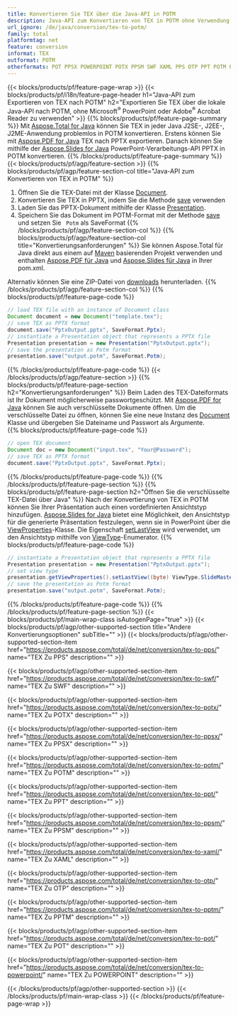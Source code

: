 ```yaml
---
title: Konvertieren Sie TEX über die Java-API in POTM
description: Java-API zum Konvertieren von TEX in POTM ohne Verwendung von Microsoft Word
url_ignore: /de/java/conversion/tex-to-potm/
family: total
platformtag: net
feature: conversion
informat: TEX
outformat: POTM
otherformats: POT PPSX POWERPOINT POTX PPSM SWF XAML PPS OTP PPT POTM PPTM
---
```

{{< blocks/products/pf/feature-page-wrap >}}
{{< blocks/products/pf/i18n/feature-page-header h1="Java-API zum Exportieren von TEX nach POTM" h2="Exportieren Sie TEX über die lokale Java-API nach POTM, ohne Microsoft<sup>&reg;</sup> PowerPoint oder Adobe<sup>&reg;</sup> Acrobat Reader zu verwenden" >}}
{{% blocks/products/pf/feature-page-summary %}}
Mit [Aspose.Total for Java](https://products.aspose.com/total/java/) können Sie TEX in jeder Java J2SE-, J2EE-, J2ME-Anwendung problemlos in POTM konvertieren. Erstens können Sie mit [Aspose.PDF for Java](https://products.aspose.com/pdf/java/) TEX nach PPTX exportieren. Danach können Sie mithilfe der [Aspose.Slides for Java](https://products.aspose.com/slides/java/) PowerPoint-Verarbeitungs-API PPTX in POTM konvertieren.
{{% /blocks/products/pf/feature-page-summary  %}}
{{< blocks/products/pf/agp/feature-section >}}
{{% blocks/products/pf/agp/feature-section-col title="Java-API zum Konvertieren von TEX in POTM" %}}
1. Öffnen Sie die TEX-Datei mit der Klasse [Document](https://reference.aspose.com/pdf/java/com.aspose.pdf/Document).
2. Konvertieren Sie TEX in PPTX, indem Sie die Methode [save](https://reference.aspose.com/pdf/java/com.aspose.pdf/Document#save-java.lang.String-int-) verwenden
3. Laden Sie das PPTX-Dokument mithilfe der Klasse [Presentation](https://reference.aspose.com/slides/java/com.aspose.slides/Presentation).
4. Speichern Sie das Dokument im POTM-Format mit der Methode [save](https://reference.aspose.com/slides/java/com.aspose.slides/Presentation#save-java.lang.String-int-) und setzen Sie ` Potm` als SaveFormat
{{% /blocks/products/pf/agp/feature-section-col %}}
{{% blocks/products/pf/agp/feature-section-col title="Konvertierungsanforderungen" %}}
Sie können Aspose.Total für Java direkt aus einem auf [Maven](https://releases.aspose.com/total/java/) basierenden Projekt verwenden und enthalten [Aspose.PDF für Java](https://docs.aspose.com/pdf/java/installation/) und [Aspose.Slides für Java](https://docs.aspose.com/slides/java/installation/) in Ihrer pom.xml.

Alternativ können Sie eine ZIP-Datei von [downloads](https://releases.aspose.com/total/java) herunterladen.
{{% /blocks/products/pf/agp/feature-section-col %}}
{{% blocks/products/pf/feature-page-code %}}

```java
// load TEX file with an instance of Document class
Document document = new Document("template.tex");
// save TEX as PPTX format 
document.save("PptxOutput.pptx", SaveFormat.Pptx); 
// instantiate a Presentation object that represents a PPTX file
Presentation presentation = new Presentation("PptxOutput.pptx");
// save the presentation as Potm format
presentation.save("output.potm", SaveFormat.Potm);   
```

{{% /blocks/products/pf/feature-page-code %}}
{{< /blocks/products/pf/agp/feature-section >}}
{{% blocks/products/pf/feature-page-section  h2="Konvertierungsanforderungen" %}}
Beim Laden des TEX-Dateiformats ist Ihr Dokument möglicherweise passwortgeschützt. Mit [Aspose.PDF for Java](https://products.aspose.com/pdf/java/) können Sie auch verschlüsselte Dokumente öffnen. Um die verschlüsselte Datei zu öffnen, können Sie eine neue Instanz des [Document](https://reference.aspose.com/pdf/java/com.aspose.pdf/Document#Document-java.lang.String-java.lang.String-) Klasse und übergeben Sie Dateiname und Passwort als Argumente.  
{{% blocks/products/pf/feature-page-code %}}

```java
// open TEX document
Document doc = new Document("input.tex", "Your@Password");
// save TEX as PPTX format 
document.save("PptxOutput.pptx", SaveFormat.Pptx); 

```

{{% /blocks/products/pf/feature-page-code  %}}
{{% /blocks/products/pf/feature-page-section %}}
{{% blocks/products/pf/feature-page-section  h2="Öffnen Sie die verschlüsselte TEX-Datei über Java" %}}
Nach der Konvertierung von TEX in POTM können Sie Ihrer Präsentation auch einen vordefinierten Ansichtstyp hinzufügen. [Aspose.Slides for Java](https://products.aspose.com/slides/java/) bietet eine Möglichkeit, den Ansichtstyp für die generierte Präsentation festzulegen, wenn sie in PowerPoint über die [ViewProperties](https://reference.aspose.com/slides/java/com.aspose.slides/ViewProperties)-Klasse. Die Eigenschaft [setLastView](https://reference.aspose.com/slides/java/com.aspose.slides/ViewProperties#setLastView-int-) wird verwendet, um den Ansichtstyp mithilfe von [ViewType](https://reference.aspose.com/slides/java/com.aspose.slides/ViewType)-Enumerator. 
{{% blocks/products/pf/feature-page-code %}}

```java
// instantiate a Presentation object that represents a PPTX file
Presentation presentation = new Presentation("PptxOutput.pptx");
// set view type
presentation.getViewProperties().setLastView((byte) ViewType.SlideMasterView);
// save the presentation as Potm format
presentation.save("output.potm", SaveFormat.Potm);    
```

{{% /blocks/products/pf/feature-page-code  %}}
{{% /blocks/products/pf/feature-page-section %}}
{{< blocks/products/pf/main-wrap-class isAutogenPage="true" >}}
{{< blocks/products/pf/agp/other-supported-section title="Andere Konvertierungsoptionen" subTitle="" >}}
{{< blocks/products/pf/agp/other-supported-section-item href="https://products.aspose.com/total/de/net/conversion/tex-to-pps/" name="TEX Zu PPS" description="" >}}

{{< blocks/products/pf/agp/other-supported-section-item href="https://products.aspose.com/total/de/net/conversion/tex-to-swf/" name="TEX Zu SWF" description="" >}}

{{< blocks/products/pf/agp/other-supported-section-item href="https://products.aspose.com/total/de/net/conversion/tex-to-potx/" name="TEX Zu POTX" description="" >}}

{{< blocks/products/pf/agp/other-supported-section-item href="https://products.aspose.com/total/de/net/conversion/tex-to-ppsx/" name="TEX Zu PPSX" description="" >}}

{{< blocks/products/pf/agp/other-supported-section-item href="https://products.aspose.com/total/de/net/conversion/tex-to-potm/" name="TEX Zu POTM" description="" >}}

{{< blocks/products/pf/agp/other-supported-section-item href="https://products.aspose.com/total/de/net/conversion/tex-to-ppt/" name="TEX Zu PPT" description="" >}}

{{< blocks/products/pf/agp/other-supported-section-item href="https://products.aspose.com/total/de/net/conversion/tex-to-ppsm/" name="TEX Zu PPSM" description="" >}}

{{< blocks/products/pf/agp/other-supported-section-item href="https://products.aspose.com/total/de/net/conversion/tex-to-xaml/" name="TEX Zu XAML" description="" >}}

{{< blocks/products/pf/agp/other-supported-section-item href="https://products.aspose.com/total/de/net/conversion/tex-to-otp/" name="TEX Zu OTP" description="" >}}

{{< blocks/products/pf/agp/other-supported-section-item href="https://products.aspose.com/total/de/net/conversion/tex-to-pptm/" name="TEX Zu PPTM" description="" >}}

{{< blocks/products/pf/agp/other-supported-section-item href="https://products.aspose.com/total/de/net/conversion/tex-to-pot/" name="TEX Zu POT" description="" >}}

{{< blocks/products/pf/agp/other-supported-section-item href="https://products.aspose.com/total/de/net/conversion/tex-to-powerpoint/" name="TEX Zu POWERPOINT" description="" >}}


{{< /blocks/products/pf/agp/other-supported-section >}}
{{< /blocks/products/pf/main-wrap-class >}}
{{< /blocks/products/pf/feature-page-wrap >}}